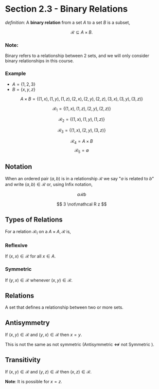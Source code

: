 
# Section 2.3 - Binary Relations

_definition_: A __binary relation__  from a set $A$ to a set $B$ is a subset,

$$
    \mathcal R \subseteq A \times B.
$$

### Note:

Binary refers to a relationship between 2 sets, and we will only consider binary relationships in this course.

### Example

* $A = \{ 1,2,3 \}$
* $B = \{ x,y,z \}$

$$
    A \times B  = \{ (1,x), (1,y), (1,z), (2,x), (2,y), (2,z),(3,x),(3,y),(3,z)\}
$$

$$
    \mathcal R_1 = \{ (1,x), (1,z), (2,y), (2,z) \}
$$

$$
    \mathcal R_2 = \{ (1,x), (1,y), (1,z) \}
$$

$$
    \mathcal R_3 = \{ (1,x), (2,y), (3,z) \}
$$

$$
    \mathcal R_4 = A \times B
$$
$$
    \mathcal R_5 = \emptyset
$$

## Notation

When an ordered pair $(a,b)$ is in a relationship $\mathcal R$ we say "$a$ is related to $b$" and write $(a,b) \in \mathcal R$ or, using Infix notation,


$$
    a \mathcal R b
$$

$$
   3 \not\mathcal R z
$$

## Types of Relations

For a relation $\mathcal R_1$ on a $A \times A, \mathcal R$ is,

### Reflexive

If $(x,x) \in \mathcal R$ for all $x \in A$.

### Symmetric

If $(y,x) \in \mathcal R$ whenever $(x,y) \in \mathcal R$.

## Relations

A set that defines a relationship between two or more sets.

## Antisymmetry

If $(x,y) \in \mathcal R$ and $(y,x) \in \mathcal R$ then $x = y$.

This is not the same as not symmetric (Antisymmetric $\not\Leftrightarrow$ not Symmetric ).

## Transitivity

If $(x,y) \in \mathcal R$ and $(y,z) \in \mathcal R$ then $(x,z) \in \mathcal R$.

__Note__: It is possible for $x = z$.
